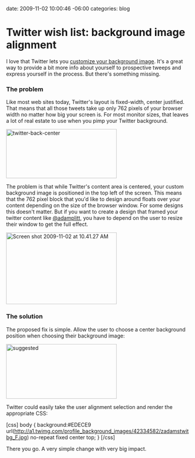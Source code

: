 date: 2009-11-02 10:00:46 -06:00
categories: blog

# Twitter wish list: background image alignment
I love that Twitter lets you <a href="http://www.smashingmagazine.com/2009/09/18/effective-twitter-backgrounds-examples-and-best-practices/">customize your background image</a>. It's a great way to provide a bit more info about yourself to prospective tweeps and express yourself in the process. But there's something missing.<!--more-->
<h3>The problem</h3>
Like most web sites today, Twitter's layout is fixed-width, center justified. That means that all those tweets take up only 762 pixels of your browser width no matter how big your screen is. For most monitor sizes, that leaves a lot of real estate to use when you pimp your Twitter background.

<a href="http://wynnnetherland.com/wp-content/uploads/2009/11/twitter-back-center.png"><img class="aligncenter size-medium wp-image-65" title="twitter-back-center" src="http://wynnnetherland.com/wp-content/uploads/2009/11/twitter-back-center-300x133.png" alt="twitter-back-center" width="300" height="133" /></a>

The problem is that while Twitter's content area is centered, your custom background image is positioned in the top left of the screen. This means that the 762 pixel block that you'd like to design around floats over your content depending on the size of the browser window. For some designs this doesn't matter. But if you want to create a design that framed your twitter content like <a href="http://twitter.com/adamplitt">@adamplitt</a>, you have to depend on the user to resize their window to get the full effect.

<a href="http://wynnnetherland.com/wp-content/uploads/2009/11/Screen-shot-2009-11-02-at-10.41.27-AM.png"><img class="aligncenter size-medium wp-image-66" title="Screen shot 2009-11-02 at 10.41.27 AM" src="http://wynnnetherland.com/wp-content/uploads/2009/11/Screen-shot-2009-11-02-at-10.41.27-AM-300x194.png" alt="Screen shot 2009-11-02 at 10.41.27 AM" width="300" height="194" /></a>

<h3>The solution</h3>

The proposed fix is simple. Allow the user to choose a center background position when choosing their background image:

<a href="http://wynnnetherland.com/wp-content/uploads/2009/11/suggested.png"><img class="aligncenter size-medium wp-image-67" title="suggested" src="http://wynnnetherland.com/wp-content/uploads/2009/11/suggested-300x148.png" alt="suggested" width="300" height="148" /></a>

Twitter could easily take the user alignment selection and render the appropriate CSS:

[css]
body {
  background:#EDECE9 url(http://a1.twimg.com/profile_background_images/42334582/zadamstwitbg_F.jpg) no-repeat fixed center top;
}
[/css]

There you go. A very simple change with very big impact.

